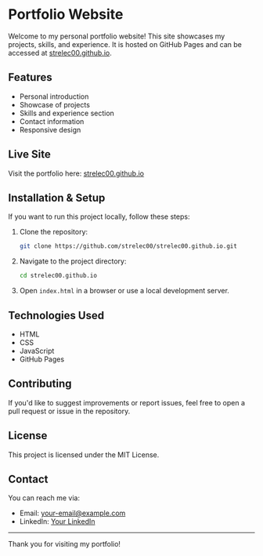 # Portfolio Website

Welcome to my personal portfolio website! This site showcases my projects, skills, and experience. It is hosted on GitHub Pages and can be accessed at [strelec00.github.io](https://strelec00.github.io).

## Features
- Personal introduction
- Showcase of projects
- Skills and experience section
- Contact information
- Responsive design

## Live Site
Visit the portfolio here: [strelec00.github.io](https://strelec00.github.io)

## Installation & Setup
If you want to run this project locally, follow these steps:

1. Clone the repository:
   ```sh
   git clone https://github.com/strelec00/strelec00.github.io.git
   ```
2. Navigate to the project directory:
   ```sh
   cd strelec00.github.io
   ```
3. Open `index.html` in a browser or use a local development server.

## Technologies Used
- HTML
- CSS
- JavaScript
- GitHub Pages

## Contributing
If you'd like to suggest improvements or report issues, feel free to open a pull request or issue in the repository.

## License
This project is licensed under the MIT License.

## Contact
You can reach me via:
- Email: [your-email@example.com](mailto:your-email@example.com)
- LinkedIn: [Your LinkedIn](https://www.linkedin.com/in/your-profile)

---
Thank you for visiting my portfolio!

